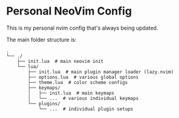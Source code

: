 # Personal NeoVim Config

This is my personal nvim config that's always being updated.

The main folder structure is:
```
.
└── ./
    ├── init.lua  # main neovim init
    └── lua/
        ├── init.lua  # main plugin manager loader (lazy.nvim)
        ├── options.lua  # various global options
        ├── theme.lua  # color scheme configs
        ├── keymaps/
        │   ├── init.lua  # main keymaps
        │   └── ...  # various individual keymaps
        └── plugins/
            └── ...  # individual plugin setups
```
